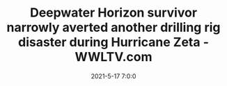---
"title": "Deepwater Horizon survivor narrowly averted another drilling rig disaster during Hurricane Zeta - WWLTV.com"
"date": "2021-5-17 7:0:0"
"feed_name": "GOOGLENEWS"
"feed_website": "https://news.google.com/search?q=drilling%2Bincident&hl=en-US&gl=US&ceid=US:en"
"feed_rss": "https://news.google.com/rss/search?q=drilling%2Bincident&hl=en-US&gl=US&ceid=US:en"
"link": "https://www.wwltv.com/article/news/investigations/david-hammer/deepwater-horizon-survivor-narrowly-averted-another-drilling-rig-disaster-during-hurricane-zeta/289-f572f275-ec9e-4fe0-a2e8-359fb52fd078"
"file": "_posts/2021-5-17-7-0-0_GOOGLENEWS_2b0d47b90f46729895b73d68b70a8af5f0b03da7.md"
"accident": "0"
"drilling": "0"
"dead": "0"
"injured": "0"
---